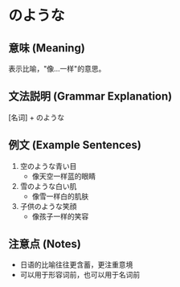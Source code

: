 # のような

## 意味 (Meaning)
表示比喻，"像...一样"的意思。

## 文法説明 (Grammar Explanation)
[名词] + のような

## 例文 (Example Sentences)
1. 空のような青い目
   - 像天空一样蓝的眼睛
2. 雪のような白い肌
   - 像雪一样白的肌肤
3. 子供のような笑顔
   - 像孩子一样的笑容

## 注意点 (Notes)
- 日语的比喻往往更含蓄，更注重意境
- 可以用于形容词前，也可以用于名词前